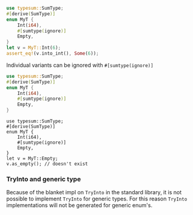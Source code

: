 ```rust
use typesum::SumType;
#[derive(SumType)]
enum MyT {
    Int(i64),
    #[sumtype(ignore)]
    Empty,
}
let v = MyT::Int(6);
assert_eq!(v.into_int(), Some(6));
```

Individual variants can be ignored with `#[sumtype(ignore)]`

```rust
use typesum::SumType;
#[derive(SumType)]
enum MyT {
    Int(i64),
    #[sumtype(ignore)]
    Empty,
}
```

```rust,compile_fail
use typesum::SumType;
#[derive(SumType)]
enum MyT {
    Int(i64),
    #[sumtype(ignore)]
    Empty,
}
let v = MyT::Empty;
v.as_empty(); // doesn't exist
```

### TryInto and generic type

Because of the blanket impl on `TryInto` in the standard library, it is not possible to
implement `TryInto` for generic types. For this reason `TryInto` implementations will not
be generated for generic enum's.
